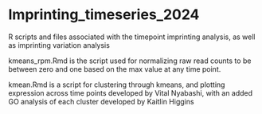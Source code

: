# Imprinting_timeseries_2024
R scripts and files associated with the timepoint imprinting analysis, as well as imprinting variation analysis

kmeans_rpm.Rmd is the script used for normalizing raw read counts to be between zero and one based on the max value at any time point. 

kmean.Rmd is a script for clustering through kmeans, and plotting expression across time points developed by Vital Nyabashi, with an added GO analysis of each cluster developed by Kaitlin Higgins
